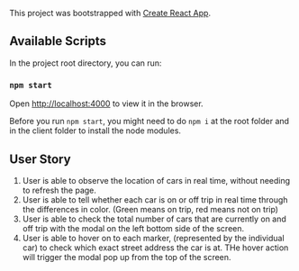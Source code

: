 This project was bootstrapped with [Create React App](https://github.com/facebook/create-react-app).

## Available Scripts

In the project root directory, you can run:

### `npm start`

Open [http://localhost:4000](http://localhost:4000) to view it in the browser.

Before you run `npm start`, you might need to do `npm i` at the root folder and in the client folder to install the node modules.

## User Story
1. User is able to observe the location of cars in real time, without needing to refresh the page.
2. User is able to tell whether each car is on or off trip in real time through the differences in color.
   (Green means on trip, red means not on trip)
3. User is able to check the total number of cars that are currently on and off trip with the modal on the left bottom side of the screen.
4. User is able to hover on to each marker, (represented by the individual car) to check which exact street address the car is at. THe hover action will trigger the modal pop up from the top of the screen.
